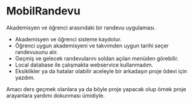 # MobilRandevu
Akademisyen ve öğrenci arasındaki bir randevu uygulaması.

- Akademisyen ve öğrenci sisteme kaydolur.
- Öğrenci uygun akademisyeni ve takvimden uygun tarihi seçer randevusunu alır.
- Geçmiş ve gelecek randevularını soldan açılan menüden görebilir.
- Local database ile çalışmakta webservice kullanmadım.
- Eksiklikler ya da hatalar olabilir aceleyle bir arkadaşın proje ödevi için yazdım.

Amacı ders geçmek olanlara ya da böyle proje yapacak olup örnek proje arayanlara yardımı dokunması ümidiyle.
